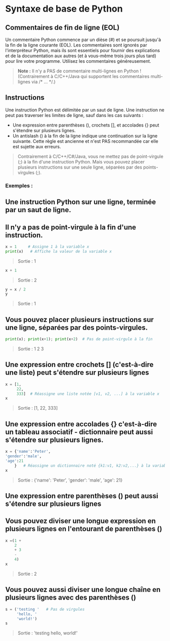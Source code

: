 # Syntaxe de base de Python

## Commentaires de fin de ligne (EOL)

Un commentaire Python commence par un dièse (#) et se poursuit jusqu'à la fin de la ligne courante (EOL). Les commentaires sont ignorés par l'interpréteur Python, mais ils sont essentiels pour fournir des explications et de la documentation aux autres (et à vous-même trois jours plus tard) pour lire votre programme. Utilisez les commentaires généreusement.

> **Note :** Il n'y a PAS de commentaire multi-lignes en Python ! (Contrairement à C/C++/Java qui supportent les commentaires multi-lignes via /* ... */.)

## Instructions

Une instruction Python est délimitée par un saut de ligne. Une instruction ne peut pas traverser les limites de ligne, sauf dans les cas suivants :

- Une expression entre parenthèses (), crochets [], et accolades {} peut s'étendre sur plusieurs lignes.
- Un antislash (\) à la fin de la ligne indique une continuation sur la ligne suivante. Cette règle est ancienne et n'est PAS recommandée car elle est sujette aux erreurs.

> Contrairement à C/C++/C#/Java, vous ne mettez pas de point-virgule (;) à la fin d'une instruction Python. Mais vous pouvez placer plusieurs instructions sur une seule ligne, séparées par des points-virgules (;).

### Exemples :

## Une instruction Python sur une ligne, terminée par un saut de ligne.
## Il n'y a pas de point-virgule à la fin d'une instruction.
```python
x = 1     # Assigne 1 à la variable x
print(x)   # Affiche la valeur de la variable x
```
> Sortie : 1
```python
x + 1
```
> Sortie : 2
```python
y = x / 2
y
```
> Sortie : 1

## Vous pouvez placer plusieurs instructions sur une ligne, séparées par des points-virgules.
```python
print(x); print(x+1); print(x+2)  # Pas de point-virgule à la fin
```
> Sortie :
> 1
> 2
> 3

## Une expression entre crochets [] (c'est-à-dire une liste) peut s'étendre sur plusieurs lignes
```python
x = [1,
     22,
     333]  # Réassigne une liste notée [v1, v2, ...] à la variable x
x
```
> Sortie : [1, 22, 333]

## Une expression entre accolades {} c'est-à-dire un tableau associatif - dictionnaire peut aussi s'étendre sur plusieurs lignes.
```python
x = {'name':'Peter',
'gender':'male',
'age':21
    }   # Réassigne un dictionnaire noté {k1:v1, k2:v2,...} à la variable x
x
```
> Sortie : {'name': 'Peter', 'gender': 'male', 'age': 21}

## Une expression entre parenthèses () peut aussi s'étendre sur plusieurs lignes
## Vous pouvez diviser une longue expression en plusieurs lignes en l'entourant de parenthèses ()
```python
x =(1 +
    2
    + 3
    -
    4)
x
```
> Sortie : 2

## Vous pouvez aussi diviser une longue chaîne en plusieurs lignes avec des parenthèses ()
```python
s = ('testing '   # Pas de virgules
     'hello, '
     'world!')
s
```
> Sortie : 'testing hello, world!'
